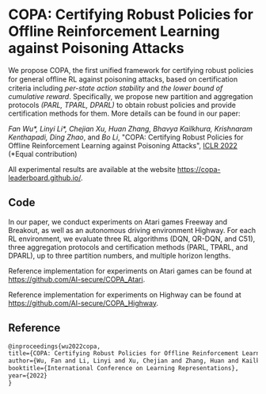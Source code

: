 # COPA: Certifying Robust Policies for Offline Reinforcement Learning against Poisoning Attacks

We propose COPA, the first unified framework for certifying robust policies for general ofﬂine RL against poisoning attacks, based on certification criteria including *per-state action stability* and *the lower bound of cumulative reward*. Specifically, we propose new partition and aggregation protocols *(PARL, TPARL, DPARL)* to obtain robust policies and provide certification methods for them. More details can be found in our paper: 

*Fan Wu\*, Linyi Li\*, Chejian Xu, Huan Zhang, Bhavya Kailkhura, Krishnaram Kenthapadi, Ding Zhao*, and *Bo Li*, "COPA: Certifying Robust Policies for Offline Reinforcement Learning against Poisoning Attacks", [ICLR 2022](https://openreview.net/forum?id=psh0oeMSBiF) (\*Equal contribution) 

All experimental results are available at the website https://copa-leaderboard.github.io/.

## Code

In our paper, we conduct experiments on Atari games Freeway and Breakout, as well as an autonomous driving environment Highway. For each RL environment, we evaluate three RL algorithms (DQN, QR-DQN, and C51), three aggregation protocols and certification methods (PARL, TPARL, and DPARL), up to three partition numbers, and multiple horizon lengths. 

Reference implementation for experiments on Atari games can be found at https://github.com/AI-secure/COPA_Atari.

Reference implementation for experiments on Highway can be found at https://github.com/AI-secure/COPA_Highway.

## Reference

```tex
@inproceedings{wu2022copa,
title={COPA: Certifying Robust Policies for Offline Reinforcement Learning against Poisoning Attacks},
author={Wu, Fan and Li, Linyi and Xu, Chejian and Zhang, Huan and Kailkhura, Bhavya and Kenthapadi, Krishnaram and Zhao, Ding and Li, Bo},
booktitle={International Conference on Learning Representations},
year={2022}
}
```
